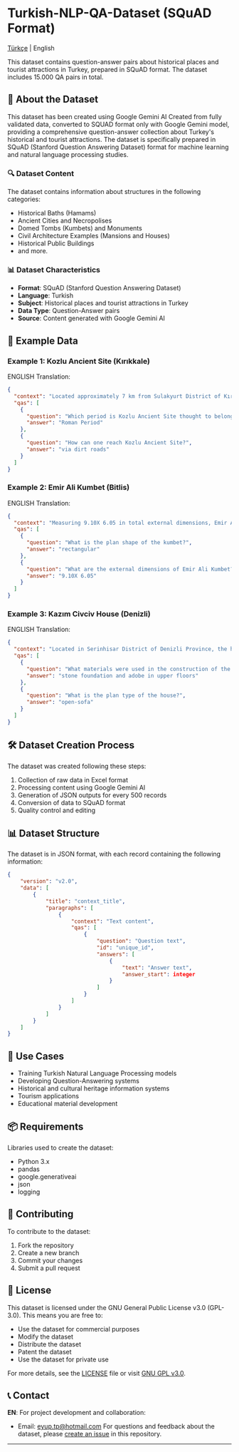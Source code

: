 # Turkish-NLP-QA-Dataset (SQuAD Format)

[Türkçe](README_TR.md) | English

This dataset contains question-answer pairs about historical places and tourist attractions in Turkey, prepared in SQuAD format. The dataset includes 15.000 QA pairs in total.

## 📝 About the Dataset

This dataset has been created using Google Gemini AI Created from fully validated data, converted to SQUAD format only with Google Gemini model, providing a comprehensive question-answer collection about Turkey's historical and tourist attractions. The dataset is specifically prepared in SQuAD (Stanford Question Answering Dataset) format for machine learning and natural language processing studies.

### 🔍 Dataset Content

The dataset contains information about structures in the following categories:
- Historical Baths (Hamams)
- Ancient Cities and Necropolises
- Domed Tombs (Kumbets) and Monuments
- Civil Architecture Examples (Mansions and Houses)
- Historical Public Buildings
- and more.

### 📊 Dataset Characteristics

- **Format**: SQuAD (Stanford Question Answering Dataset)
- **Language**: Turkish
- **Subject**: Historical places and tourist attractions in Turkey
- **Data Type**: Question-Answer pairs
- **Source**: Content generated with Google Gemini AI

## 🎯 Example Data

### Example 1: Kozlu Ancient Site (Kırıkkale)
ENGLISH Translation:
```json ENG transtalation:
{
  "context": "Located approximately 7 km from Sulakyurt District of Kırıkkale Province, accessible via dirt roads, it is an ancient city ruins with no standing structural remains...",
  "qas": [
    {
      "question": "Which period is Kozlu Ancient Site thought to belong to?",
      "answer": "Roman Period"
    },
    {
      "question": "How can one reach Kozlu Ancient Site?",
      "answer": "via dirt roads"
    }
  ]
}
```

### Example 2: Emir Ali Kumbet (Bitlis)
ENGLISH Translation:
```json
{
  "context": "Measuring 9.10X 6.05 in total external dimensions, Emir Ali Kumbet...",
  "qas": [
    {
      "question": "What is the plan shape of the kumbet?",
      "answer": "rectangular"
    },
    {
      "question": "What are the external dimensions of Emir Ali Kumbet?",
      "answer": "9.10X 6.05"
    }
  ]
}
```

### Example 3: Kazım Civciv House (Denizli)
ENGLISH Translation:
```json
{
  "context": "Located in Serinhisar District of Denizli Province, the house is two-storied, built with stone foundation and adobe in upper floors...",
  "qas": [
    {
      "question": "What materials were used in the construction of the house?",
      "answer": "stone foundation and adobe in upper floors"
    },
    {
      "question": "What is the plan type of the house?",
      "answer": "open-sofa"
    }
  ]
}
```

## 🛠️ Dataset Creation Process

The dataset was created following these steps:

1. Collection of raw data in Excel format
2. Processing content using Google Gemini AI
3. Generation of JSON outputs for every 500 records
4. Conversion of data to SQuAD format
5. Quality control and editing

## 📊 Dataset Structure

The dataset is in JSON format, with each record containing the following information:

```json
{
    "version": "v2.0",
    "data": [
        {
            "title": "context_title",
            "paragraphs": [
                {
                    "context": "Text content",
                    "qas": [
                        {
                            "question": "Question text",
                            "id": "unique_id",
                            "answers": [
                                {
                                    "text": "Answer text",
                                    "answer_start": integer
                                }
                            ]
                        }
                    ]
                }
            ]
        }
    ]
}
```

## 🎯 Use Cases

- Training Turkish Natural Language Processing models
- Developing Question-Answering systems
- Historical and cultural heritage information systems
- Tourism applications
- Educational material development

## 📦 Requirements

Libraries used to create the dataset:

- Python 3.x
- pandas
- google.generativeai
- json
- logging

## 🤝 Contributing

To contribute to the dataset:

1. Fork the repository
2. Create a new branch
3. Commit your changes
4. Submit a pull request

## 📄 License

This dataset is licensed under the GNU General Public License v3.0 (GPL-3.0). This means you are free to:
- Use the dataset for commercial purposes
- Modify the dataset
- Distribute the dataset
- Patent the dataset
- Use the dataset for private use

For more details, see the [LICENSE](LICENSE) file or visit [GNU GPL v3.0](https://www.gnu.org/licenses/gpl-3.0.en.html).

## 📞 Contact
**EN**: For project development and collaboration:
- Email: [eyup.tp@hotmail.com](mailto:eyup.tp@hotmail.com)
For questions and feedback about the dataset, please [create an issue](https://github.com/yourusername/Turkish-NLP-QQ-Dataset/issues) in this repository.
---
